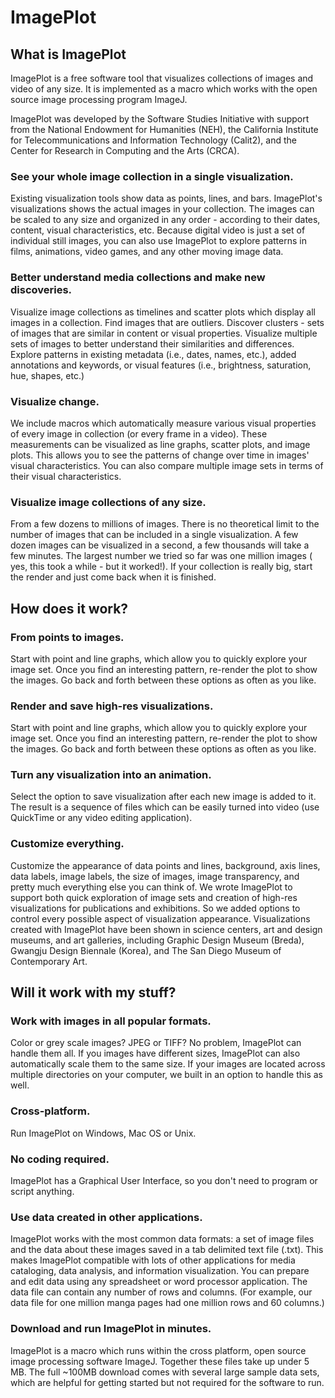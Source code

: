 ImagePlot
=========
<h2>What is ImagePlot</h2>
<p>
ImagePlot is a free software tool that visualizes collections of images and video of any size. It is implemented as a macro which works with the open source image processing program ImageJ.
</p>
<p>
ImagePlot was developed by the Software Studies Initiative with support from the National Endowment for Humanities (NEH), the California Institute for Telecommunications and Information Technology (Calit2), and the Center for Research in Computing and the Arts (CRCA).
</p>
<h3>See your whole image collection in a single visualization.</h3>
<p>
Existing visualization tools show data as points, lines, and bars. ImagePlot's visualizations shows the actual images in your collection. The images can be scaled to any size and organized in any order - according to their dates, content, visual characteristics, etc. Because digital video is just a set of individual still images, you can also use ImagePlot to explore patterns in films, animations, video games, and any other moving image data.
</p>
<h3>Better understand media collections and make new discoveries.</h3>
<p>
Visualize image collections as timelines and scatter plots which display all images in a collection. Find images that are outliers. Discover clusters - sets of images that are similar in content or visual properties. Visualize multiple sets of images to better understand their similarities and differences. Explore patterns in existing metadata (i.e., dates, names, etc.), added annotations and keywords, or visual features (i.e., brightness, saturation, hue, shapes, etc.)
</p>
<h3>Visualize change.</h3>
<p>
We include macros which automatically measure various visual properties of every image in collection (or every frame in a video). These measurements can be visualized as line graphs, scatter plots, and image plots. This allows you to see the patterns of change over time in images' visual characteristics. You can also compare multiple image sets in terms of their visual characteristics.
</p>
<h3>Visualize image collections of any size.</h3>
<p>
From a few dozens to millions of images. There is no theoretical limit to the number of images that can be included in a single visualization. A few dozen images can be visualized in a second, a few thousands will take a few minutes. The largest number we tried so far was one million images ( yes, this took a while - but it worked!). If your collection is really big, start the render and just come back when it is finished.
</p>
<h2>How does it work?</h2>
<h3>From points to images.</h3>
<p>
Start with point and line graphs, which allow you to quickly explore your image set. Once you find an interesting pattern, re-render the plot to show the images. Go back and forth between these options as often as you like.
</p>
<h3>Render and save high-res visualizations.</h3>
<p>
Start with point and line graphs, which allow you to quickly explore your image set. Once you find an interesting pattern, re-render the plot to show the images. Go back and forth between these options as often as you like.
</p>
<h3>Turn any visualization into an animation.</h3>
<p>
Select the option to save visualization after each new image is added to it. The result is a sequence of files which can be easily turned into video (use QuickTime or any video editing application).
</p>
<h3>Customize everything.</h3>
<p>
Customize the appearance of data points and lines, background, axis lines, data labels, image labels, the size of images, image transparency, and pretty much everything else you can think of. We wrote ImagePlot to support both quick exploration of image sets and creation of high-res visualizations for publications and exhibitions. So we added options to control every possible aspect of visualization appearance. Visualizations created with ImagePlot have been shown in science centers, art and design museums, and art galleries, including Graphic Design Museum (Breda), Gwangju Design Biennale (Korea), and The San Diego Museum of Contemporary Art.
</p>
<h2>Will it work with my stuff?</h2>
<h3>Work with images in all popular formats.</h3>
<p>
Color or grey scale images? JPEG or TIFF? No problem, ImagePlot can handle them all. If you images have different sizes, ImagePlot can also automatically scale them to the same size. If your images are located across multiple directories on your computer, we built in an option to handle this as well.
</p>
<h3>Cross-platform.</h3>
<p>
Run ImagePlot on Windows, Mac OS or Unix.
</p>
<h3>No coding required.</h3>
<p>
ImagePlot has a Graphical User Interface, so you don't need to program or script anything.
</p>
<h3>Use data created in other applications.</h3>
<p>
ImagePlot works with the most common data formats: a set of image files and the data about these images saved in a tab delimited text file (.txt). This makes ImagePlot compatible with lots of other applications for media cataloging, data analysis, and information visualization. You can prepare and edit data using any spreadsheet or word processor application. The data file can contain any number of rows and columns. (For example, our data file for one million manga pages had one million rows and 60 columns.)
</p>
<h3>Download and run ImagePlot in minutes.</h3>
<p>
ImagePlot is a macro which runs within the cross platform, open source image processing software ImageJ. Together these files take up under 5 MB. The full ~100MB download comes with several large sample data sets, which are helpful for getting started but not required for the software to run.
</p>
